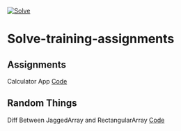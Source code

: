 [![Solve](https://solvefixedinco.wpengine.com/wp-content/uploads/2022/09/Loog_main.svg)](https://solvefixedinco.wpengine.com/wp-content/uploads/2022/09/Loog_main.svg)
# Solve-training-assignments
## Assignments 
  Calculator App [Code](https://github.com/InspiredEnigma12477/Solve-training-assignments/blob/master/FirstConsoleApp/FirstConsoleApp/Program.cs)


## Random Things
  Diff Between JaggedArray and RectangularArray [Code](https://github.com/InspiredEnigma12477/Solve-training-assignments/blob/master/Random-trials/Random-trials/Program.cs)
  
